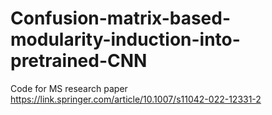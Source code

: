 # Confusion-matrix-based-modularity-induction-into-pretrained-CNN
Code for MS research paper https://link.springer.com/article/10.1007/s11042-022-12331-2
